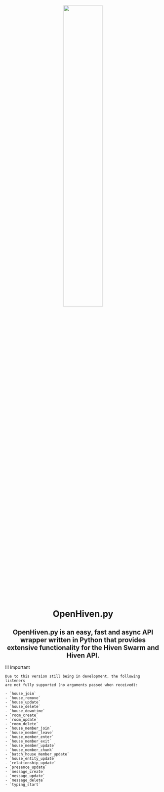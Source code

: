 <center>
<h1><img src="./assets/images/openhivenpy_with_py.png" width="50%"><br>OpenHiven.py</h1>
<h2>OpenHiven.py is an easy, fast and async API wrapper written in Python that provides extensive 
functionality for the Hiven Swarm and Hiven API. </h2>
</center>

!!! Important

    Due to this version still being in development, the following listeners
    are not fully supported (no arguments passed when received):
    
    - `house_join`
    - `house_remove`
    - `house_update`
    - `house_delete`
    - `house_downtime`
    - `room_create`
    - `room_update`
    - `room_delete`
    - `house_member_join`
    - `house_member_leave`
    - `house_member_enter`
    - `house_member_exit`
    - `house_member_update`
    - `house_member_chunk`
    - `batch_house_member_update`
    - `house_entity_update`
    - `relationship_update`
    - `presence_update`
    - `message_create`
    - `message_update`
    - `message_delete`
    - `typing_start`
